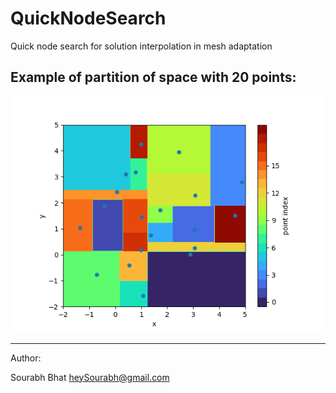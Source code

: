# QuickNodeSearch
Quick node search for solution interpolation in mesh adaptation

## Example of partition of space with 20 points:
![Example](examples/partitions_20_points.png)

----

Author: 

Sourabh Bhat <heySourabh@gmail.com>
